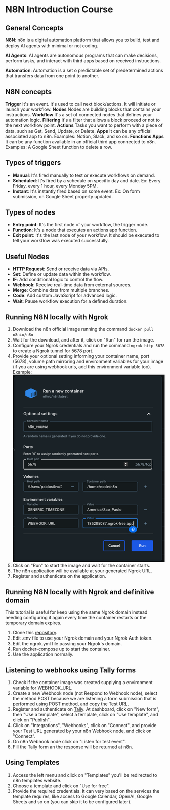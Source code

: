# N8N Introduction Course

## General Concepts

**N8N**: n8n is a digital automation platform that allows you to build, test and deploy AI agents with minimal or not coding.

**AI Agents**: AI agents are autonomous programs that can make decisions, perform tasks, and interact with third apps based on received instructions.

**Automation**: Automation is a set o predictable set of predetermined actions that transfers data from one point to another.


## N8N concepts
**Trigger** It's an event. It's used to call next block/actions. It will initiate or launch your workflow.
**Nodes** Nodes are building blocks that contains your instructions.
**Workflow** It's a set of connected nodes that defines your automation logic.
**Filtering** It's a filter that allows a block proceed or not to the next workflow point.
**Actions** Tasks you want to perform with a piece of data, such as Get, Send, Update, or Delete.
**Apps** It can be any official associated app to n8n. Examples: Notion, Slack, and so on.
**Functions Apps** It can be any function available in an official third app connected to n8n. Examples: A Google Sheet function to delete a row.

## Types of triggers
- **Manual**: It's fired manually to test or execute workflows on demand.
- **Scheduled**: It's fired by a schedule on specific day and date. Ex: Every Friday, every 1 hour, every Monday 5PM.
- **Instant**: It's instantly fired based on some event. Ex: On form submission, on Google Sheet property updated.

## Types of nodes
- **Entry point**: It's the first node of your workflow, the trigger node.
- **Function**: It's a node that executes an actions app function.
- **Exit point**: It's the last node of your workflow. It should be executed to tell your workflow was executed successfully.

## Useful Nodes
- **HTTP Request**: Send or receive data via APIs.
- **Set**: Define or update data within the workflow.
- **IF**: Add conditional logic to control the flow.
- **Webhook**: Receive real-time data from external sources.
- **Merge**: Combine data from multiple branches.
- **Code**: Add custom JavaScript for advanced logic.
- **Wait**: Pause workflow execution for a defined duration.

## Running N8N locally with Ngrok

1. Download the n8n official image running the command `docker pull n8nio/n8n`
2. Wait for the download, and after it, click on "Run" for run the image.
3. Configure your Ngrok credentials and run the command `ngrok http 5678` to create a Ngrok tunnel for 5678 port.
4. Provide your optional setting informing your container name, port (5678), volume path mirroring and environment variables for your image (if you are using webhook urls, add this environment variable too). Example:
![alt text](imgs/image.png)
1. Click on "Run" to start the image and wait for the container starts.
2. The n8n application will be available at your generated Ngrok URL.
3. Register and authenticate on the application.

## Running N8N locally with Ngrok and definitive domain

This tutorial is useful for keep using the same Ngrok domain instead needing configuring it again every time the container restarts or the temporary domain expires.

1. Clone this [repository](https://github.com/Joffcom/n8n-ngrok).
2. Edit .env file to use your Ngrok domain and your Ngrok Auth token.
3. Edit the ngrok.yml file passing your Ngrok's domain.
4. Run docker-compose up to start the container.
5. Use the application normally.

## Listening to webhooks using Tally forms
1. Check if the container image was created supplying a environment variable for WEBHOOK_URL.
2. Create a new Webhook node (not Respond to Webhook node), select the method POST because we are listening a form submission that is performed using POST method, and copy the Test URL.
3. Register and authenticate on [Tally](https://tally.so/dashboard). At dashboard, click on "New form", then "Use a template", select a template, click on "Use template", and click on "Publish".
4. Click on "Integrations", "Webhooks", click on "Connect", and provide your Test URL generated by your n8n Webhook node, and click on "Connect".
5. On n8n Webhook node click on "Listen for test event".
6. Fill the Tally form an the response will be returned at n8n.


## Using Templates
1. Access the left menu and click on "Templates" you'll be redirected to n8n templates website.
2. Choose a template and click on "Use for free".
3. Provide the required credentials. It can very based on the services the template requires, like access to Google Calendar, OpenAI, Google Sheets and so on (you can skip it to be configured later).  
